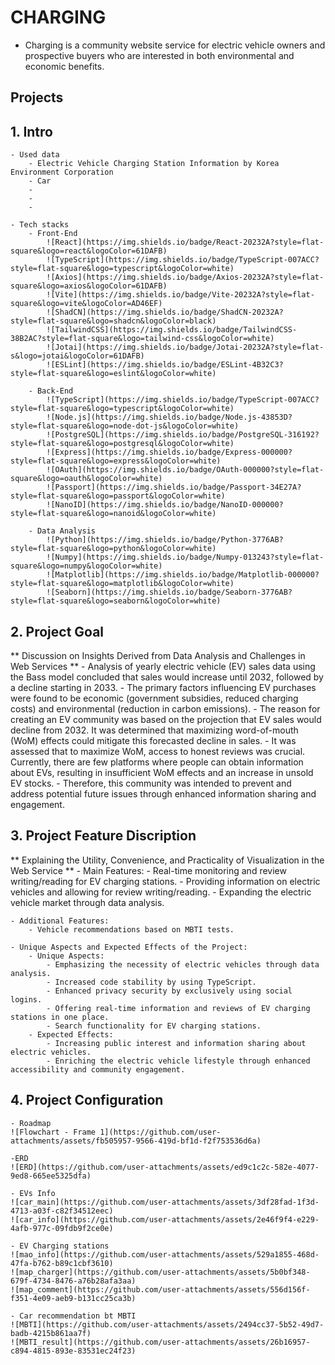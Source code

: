 # CHARGING

- Charging is a community website service for electric vehicle owners and prospective buyers who are interested in both environmental and economic benefits.

## Projects

## 1. Intro

    - Used data
        - Electric Vehicle Charging Station Information by Korea Environment Corporation
        - Car 
        -
        -
        -

    - Tech stacks
        - Front-End
            ![React](https://img.shields.io/badge/React-20232A?style=flat-square&logo=react&logoColor=61DAFB)
            ![TypeScript](https://img.shields.io/badge/TypeScript-007ACC?style=flat-square&logo=typescript&logoColor=white)
            ![Axios](https://img.shields.io/badge/Axios-20232A?style=flat-square&logo=axios&logoColor=61DAFB)
            ![Vite](https://img.shields.io/badge/Vite-20232A?style=flat-square&logo=vite&logoColor=AD46EF)
            ![ShadCN](https://img.shields.io/badge/ShadCN-20232A?style=flat-square&logo=shadcn&logoColor=black)
            ![TailwindCSS](https://img.shields.io/badge/TailwindCSS-38B2AC?style=flat-square&logo=tailwind-css&logoColor=white)
            ![Jotai](https://img.shields.io/badge/Jotai-20232A?style=flat-s&logo=jotai&logoColor=61DAFB)
            ![ESLint](https://img.shields.io/badge/ESLint-4B32C3?style=flat-square&logo=eslint&logoColor=white)
    
        - Back-End
            ![TypeScript](https://img.shields.io/badge/TypeScript-007ACC?style=flat-square&logo=typescript&logoColor=white)
            ![Node.js](https://img.shields.io/badge/Node.js-43853D?style=flat-square&logo=node-dot-js&logoColor=white)
            ![PostgreSQL](https://img.shields.io/badge/PostgreSQL-316192?style=flat-square&logo=postgresql&logoColor=white)
            ![Express](https://img.shields.io/badge/Express-000000?style=flat-square&logo=express&logoColor=white)
            ![OAuth](https://img.shields.io/badge/OAuth-000000?style=flat-square&logo=oauth&logoColor=white)
            ![Passport](https://img.shields.io/badge/Passport-34E27A?style=flat-square&logo=passport&logoColor=white)
            ![NanoID](https://img.shields.io/badge/NanoID-000000?style=flat-square&logo=nanoid&logoColor=white)

        - Data Analysis
            ![Python](https://img.shields.io/badge/Python-3776AB?style=flat-square&logo=python&logoColor=white)
            ![Numpy](https://img.shields.io/badge/Numpy-013243?style=flat-square&logo=numpy&logoColor=white)
            ![Matplotlib](https://img.shields.io/badge/Matplotlib-000000?style=flat-square&logo=matplotlib&logoColor=white)
            ![Seaborn](https://img.shields.io/badge/Seaborn-3776AB?style=flat-square&logo=seaborn&logoColor=white)
                

## 2. Project Goal

** Discussion on Insights Derived from Data Analysis and Challenges in Web Services **
    - Analysis of yearly electric vehicle (EV) sales data using the Bass model concluded that sales would increase until 2032, followed by a decline starting in 2033.
    - The primary factors influencing EV purchases were found to be economic (government subsidies, reduced charging costs) and environmental (reduction in carbon emissions).
    - The reason for creating an EV community was based on the projection that EV sales would decline from 2032. It was determined that maximizing word-of-mouth (WoM) effects could mitigate this forecasted decline in sales.
    - It was assessed that to maximize WoM, access to honest reviews was crucial. Currently, there are few platforms where people can obtain information about EVs, resulting in insufficient WoM effects and an increase in unsold EV stocks.
    - Therefore, this community was intended to prevent and address potential future issues through enhanced information sharing and engagement.



## 3. Project Feature Discription

** Explaining the Utility, Convenience, and Practicality of Visualization in the Web Service **
    - Main Features:
        - Real-time monitoring and review writing/reading for EV charging stations.
        - Providing information on electric vehicles and allowing for review writing/reading.
        - Expanding the electric vehicle market through data analysis.
    
    - Additional Features:
        - Vehicle recommendations based on MBTI tests.
    
    - Unique Aspects and Expected Effects of the Project:
        - Unique Aspects:
            - Emphasizing the necessity of electric vehicles through data analysis.
            - Increased code stability by using TypeScript.
            - Enhanced privacy security by exclusively using social logins.
            - Offering real-time information and reviews of EV charging stations in one place.
            - Search functionality for EV charging stations.
        - Expected Effects:
            - Increasing public interest and information sharing about electric vehicles.
            - Enriching the electric vehicle lifestyle through enhanced accessibility and community engagement.


## 4. Project Configuration
    - Roadmap
    ![Flowchart - Frame 1](https://github.com/user-attachments/assets/fb505957-9566-419d-bf1d-f2f753536d6a)
    
    -ERD
    ![ERD](https://github.com/user-attachments/assets/ed9c1c2c-582e-4077-9ed8-665ee5325dfa)

    - EVs Info
    ![car_main](https://github.com/user-attachments/assets/3df28fad-1f3d-4713-a03f-c82f34512eec)
    ![car_info](https://github.com/user-attachments/assets/2e46f9f4-e229-4afb-977c-09fdb9f2ce0e)

    - EV Charging stations
    ![mao_info](https://github.com/user-attachments/assets/529a1855-468d-47fa-b762-b89c1cbf3610)
    ![map_charger](https://github.com/user-attachments/assets/5b0bf348-679f-4734-8476-a76b28afa3aa)
    ![map_comment](https://github.com/user-attachments/assets/556d156f-f351-4e09-aeb9-b131cc25ca3b)

    - Car recommendation bt MBTI
    ![MBTI](https://github.com/user-attachments/assets/2494cc37-5b52-49d7-badb-4215b861aa7f)
    ![MBTI_result](https://github.com/user-attachments/assets/26b16957-c894-4815-893e-83531ec24f23)



